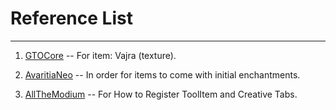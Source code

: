 # Reference List

---

1. [GTOCore](https://github.com/GregTech-Odyssey/GTOCore) -- For item: Vajra (texture).

2. [AvaritiaNeo](https://github.com/AquaThree/AvaritiaNeo/) -- In order for items to come with initial enchantments.

3. [AllTheModium](https://github.com/AllTheMods/AllTheModium/tree/1.21.x) -- For How to Register ToolItem and Creative Tabs.